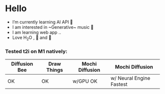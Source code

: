 # Hello 
<!--
**pwangusa/pwangusa** is a ✨ _special_ ✨ repository because its `README.md` (this file) appears on your GitHub profile.

Here are some ideas to get you started:

- 🔭 I’m currently working on ...
- 🌱 I’m currently learning ...
- 👯 I’m looking to collaborate on ...
-->

-  I’m currently learning AI API 🌱
- I am interested in ~Generative~ music 🎵
- I am learning web app ..
- Love H<sub>2</sub>O , 🍎 and 🍊

### Tested t2i on M1 natively:
|Diffusion Bee|Draw Things|Mochi Diffusion|Mochi Diffusion|
|---|---|-------|---|
|OK |OK |w/GPU OK|w/ Neural Engine Fastest|

